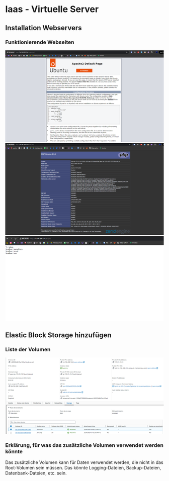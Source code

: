 # Iaas - Virtuelle Server

## Installation Webservers

### Funktionierende Webseiten
![alt text](image.png)
![alt text](image-1.png)
![alt text](image-2.png)

## Elastic Block Storage hinzufügen

### Liste der Volumen 
![alt text](image-3.png)

### Erklärung, für was das zusätzliche Volumen verwendet werden könnte
Das zusätzliche Volumen kann für Daten verwendet werden, die nicht in das Root-Volumen sein müssen. Das könnte Logging-Dateien, Backup-Dateien, Datenbank-Dateien, etc. sein.


